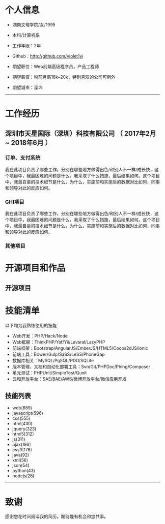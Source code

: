 
# 个人信息

 - 湖南文理学院/女/1995 
 - 本科/计算机系 
 - 工作年限：2年
 - Github：http://github.com/violet1yi 

 - 期望职位：Web前端高级程序员，产品工程师
 - 期望薪资：税前月薪18k~20k，特别喜欢的公司可例外
 - 期望城市：深圳

---

# 工作经历


## 深圳市天星国际（深圳）科技有限公司 （ 2017年2月 ~ 2018年6月 ）

### 订单、支付系统 
我在此项目负责了哪些工作，分别在哪些地方做得出色/和别人不一样/成长快，这个项目中，我最困难的问题是什么，我采取了什么措施，最后结果如何。这个项目中，我最自豪的技术细节是什么，为什么，实施前和实施后的数据对比如何，同事和领导对此的反应如何。


### GHI项目 
我在此项目负责了哪些工作，分别在哪些地方做得出色/和别人不一样/成长快，这个项目中，我最困难的问题是什么，我采取了什么措施，最后结果如何。这个项目中，我最自豪的技术细节是什么，为什么，实施前和实施后的数据对比如何，同事和领导对此的反应如何。


### 其他项目




# 开源项目和作品

## 开源项目



# 技能清单

以下均为我熟练使用的技能

- Web开发：PHP/Hack/Node
- Web框架：ThinkPHP/Yaf/Yii/Lavaral/LazyPHP
- 前端框架：Bootstrap/AngularJS/EmberJS/HTML5/Cocos2dJS/ionic
- 前端工具：Bower/Gulp/SaSS/LeSS/PhoneGap
- 数据库相关：MySQL/PgSQL/PDO/SQLite
- 版本管理、文档和自动化部署工具：Svn/Git/PHPDoc/Phing/Composer
- 单元测试：PHPUnit/SimpleTest/Qunit
- 云和开放平台：SAE/BAE/AWS/微博开放平台/微信应用开发

## 技能列表
- web(889)
- javascript(596)
- css(555)
- html(430)
- jquery(323)
- html5(312)
- js(311)
- ajax(196)
- css3(176)
- java(92)
- xml(56)
- json(54)
- python(43)
- nodejs(28)
---

# 致谢
感谢您花时间阅读我的简历，期待能有机会和您共事。
